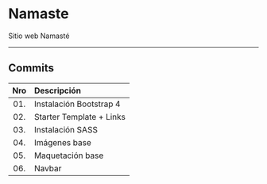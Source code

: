 # Namaste
Sitio web Namasté

----------


Commits
-------------

| Nro | Descripción
| :--:| :----------
| 01. | Instalación Bootstrap 4
| 02. | Starter Template + Links
| 03. | Instalación SASS
| 04. | Imágenes base
| 05. | Maquetación base
| 06. | Navbar